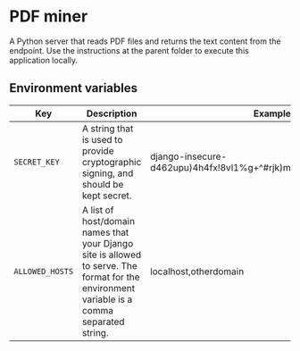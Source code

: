 # PDF miner

A Python server that reads PDF files and returns the text content from the endpoint. Use the instructions at the parent folder to execute this application locally.

## Environment variables

| Key         | Description | Example |
| -----------  | ----------- |----------- |
| `SECRET_KEY` | A string that is used to provide cryptographic signing, and should be kept secret. | django-insecure-d462upu)4h4fx!8vl1%g+^#rjk)m#y^1tsul89bq^ttgni+9k= |
| `ALLOWED_HOSTS` | A list of host/domain names that your Django site is allowed to serve. The format for the environment variable is a comma separated string. | localhost,otherdomain |
